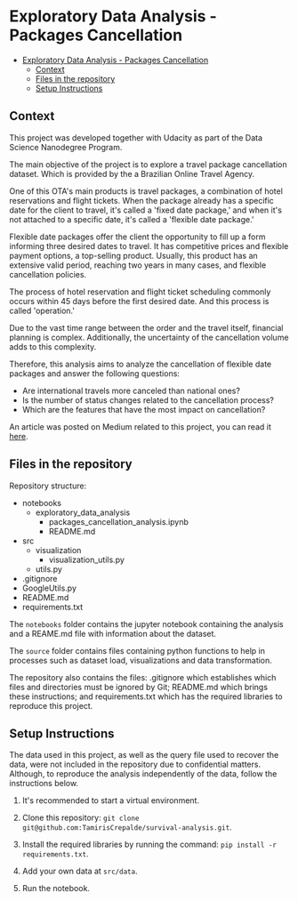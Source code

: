 # Exploratory Data Analysis - Packages Cancellation

- [Exploratory Data Analysis - Packages Cancellation](#exploratory-data-analysis---packages-cancellation)
  - [Context](#context)
  - [Files in the repository](#files-in-the-repository)
  - [Setup Instructions](#setup-instructions)

## Context

This project was developed together with Udacity as part of the Data Science Nanodegree Program.

The main objective of the project is to explore a travel package cancellation dataset. Which is provided by the a Brazilian Online Travel Agency.

One of this OTA's main products is travel packages, a combination of hotel reservations and flight tickets. When the package already has a specific date for the client to travel, it's called a 'fixed date package,' and when it's not attached to a specific date, it's called a 'flexible date package.'

Flexible date packages offer the client the opportunity to fill up a form informing three desired dates to travel. It has competitive prices and flexible payment options, a top-selling product. Usually, this product has an extensive valid period, reaching two years in many cases, and flexible cancellation policies.

The process of hotel reservation and flight ticket scheduling commonly occurs within 45 days before the first desired date. And this process is called 'operation.'

Due to the vast time range between the order and the travel itself, financial planning is complex. Additionally, the uncertainty of the cancellation volume adds to this complexity.

Therefore, this analysis aims to analyze the cancellation of flexible date packages and answer the following questions:
- Are international travels more canceled than national ones?
- Is the number of status changes related to the cancellation process?
- Which are the features that have the most impact on cancellation?

An article was posted on Medium related to this project, you can read it [here](https://medium.com/@tamiriscrepalde/exploratory-data-analysis-on-travel-packages-cancellation-5e3972d50121).

## Files in the repository
Repository structure:

- notebooks
  - exploratory_data_analysis
    - packages_cancellation_analysis.ipynb
    - README.md
- src
  - visualization
    - visualization_utils.py
  - utils.py
- .gitignore
- GoogleUtils.py
- README.md
- requirements.txt

The `notebooks` folder contains the jupyter notebook containing the analysis and a REAME.md file with information about the dataset.

The `source` folder contains files containing python functions to help in processes such as dataset load, visualizations and data transformation.

The repository also contains the files: .gitignore which establishes which files and directories must be ignored by Git; README.md which brings these instructions; and requirements.txt which has the required libraries to reproduce this project.


## Setup Instructions

The data used in this project, as well as the query file used to recover the data, were not included in the repository due to confidential matters. Although, to reproduce the analysis independently of the data, follow the instructions below.

1. It's recommended to start a virtual environment.

2. Clone this repository:
   `git clone git@github.com:TamirisCrepalde/survival-analysis.git`.

3. Install the required libraries by running the command: `pip install -r requirements.txt`.

4. Add your own data at `src/data`.

5. Run the notebook.
